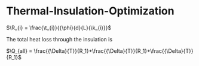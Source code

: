 # Thermal-Insulation-Optimization
$\R_{i} = \frac{\t_{i}}{{\phi}{d}{L}{\k_{i}}}$
 
The total heat loss through the insulation is 

$\Q_{all} = \frac{{\Delta}{T}}{R_1}+\frac{{\Delta}{T}}{R_1}+\frac{{\Delta}{T}}{R_1}$
